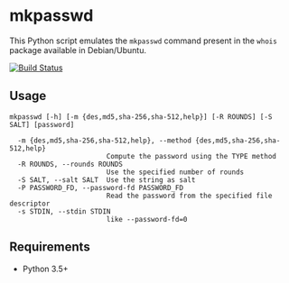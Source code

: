 # mkpasswd

This Python script emulates the `mkpasswd` command present in the `whois` package available in Debian/Ubuntu.

[![Build Status](https://travis-ci.org/ricardobranco777/tellme.svg?branch=master)](https://travis-ci.org/ricardobranco777/tellme)

## Usage

```
mkpasswd [-h] [-m {des,md5,sha-256,sha-512,help}] [-R ROUNDS] [-S SALT] [password]

  -m {des,md5,sha-256,sha-512,help}, --method {des,md5,sha-256,sha-512,help}
                        Compute the password using the TYPE method
  -R ROUNDS, --rounds ROUNDS
                        Use the specified number of rounds
  -S SALT, --salt SALT  Use the string as salt
  -P PASSWORD_FD, --password-fd PASSWORD_FD
                        Read the password from the specified file descriptor
  -s STDIN, --stdin STDIN
                        like --password-fd=0
```

## Requirements

- Python 3.5+
